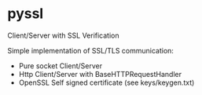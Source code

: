# pyssl
Client/Server with SSL Verification

Simple implementation of SSL/TLS communication:
<ul>
    <li>Pure socket Client/Server</li>
    <li>Http Client/Server with BaseHTTPRequestHandler</li>
    <li>OpenSSL Self signed certificate (see keys/keygen.txt)</li>
</ul>
    